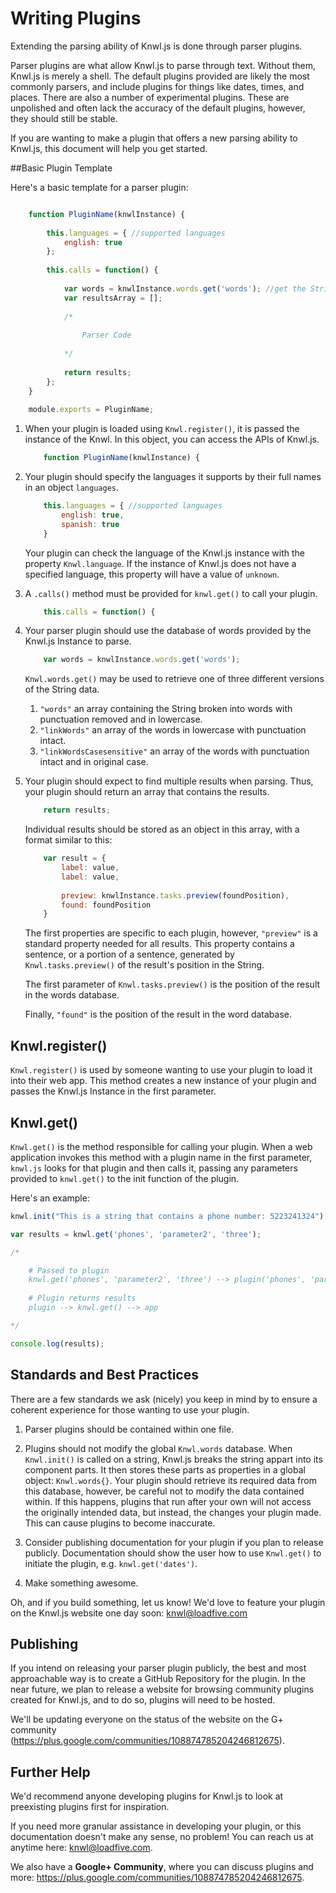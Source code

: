 # Writing Plugins

Extending the parsing ability of Knwl.js is done through parser plugins.

Parser plugins are what allow Knwl.js to parse through text. Without them, Knwl.js is merely a shell.
The default plugins provided are likely the most commonly parsers, and include plugins for things like dates, times, and places. There are
also a number of experimental plugins. These are unpolished and often lack the accuracy of the default plugins, however,
they should still be stable.

If you are wanting to make a plugin that offers a new parsing ability to Knwl.js, this document will help you get started.

##Basic Plugin Template

Here's a basic template for a parser plugin:

```javascript

	function PluginName(knwlInstance) {
		
		this.languages = { //supported languages
			english: true	
		};
		
		this.calls = function() {
			
			var words = knwlInstance.words.get('words'); //get the String as an array of words
			var resultsArray = [];
			
			/*
				
				Parser Code
			
			*/
			
		    return results;
		};
	}
	
	module.exports = PluginName;


```

1. When your plugin is loaded using ```Knwl.register()```, it is passed the instance of the Knwl. In this object, you can access the APIs of Knwl.js.

	```javascript
		function PluginName(knwlInstance) {
	```
2. Your plugin should specify the languages it supports by their full names in an object ```languages```.
	```javascript
		this.languages = { //supported languages
			english: true,
			spanish: true
		}
	```
	Your plugin can check the language of the Knwl.js instance with the property ```Knwl.language```. If the instance of Knwl.js does not have a specified language,
	this property will have a value of ```unknown```.

3. A ```.calls()``` method must be provided for ```knwl.get()``` to call your plugin.
	```javascript
		this.calls = function() {
	```
	
4. Your parser plugin should use the database of words provided by the Knwl.js Instance to parse.
	```javascript
		var words = knwlInstance.words.get('words');
	```
	```Knwl.words.get()``` may be used to retrieve one of three different versions of the String data.
	1. ```"words"``` an array containing the String broken into words with punctuation removed and in lowercase.
	2. ```"linkWords"``` an array of the words in lowercase with punctuation intact.
	3. ```"linkWordsCasesensitive"``` an array of the words with punctuation intact and in original case.
	
5. Your plugin should expect to find multiple results when parsing. Thus, your plugin should return an array that contains the results.
	```javascript
		return results;
	```
	
	Individual results should be stored as an object in this array, with a format similar to this:
	```javascript
		var result = {
			label: value,
			label: value,
			
			preview: knwlInstance.tasks.preview(foundPosition),
			found: foundPosition
		}
	```
	
	The first properties are specific to each plugin, however, ```"preview"``` is
	a standard property needed for all results. This property contains a sentence, or a portion of a sentence,
	generated by ```Knwl.tasks.preview()``` of the result's position in the String. 
	
	The first parameter of ```Knwl.tasks.preview()``` is the position of the result in the words database.
	
	Finally, ```"found"``` is the position of the result
	in the word database.

## Knwl.register()

```Knwl.register()``` is used by someone wanting to use your plugin to load it into their web app. This method creates a new instance of your plugin and passes the Knwl.js Instance in the first parameter.

## Knwl.get()
```Knwl.get()``` is the method responsible for calling your plugin. When a web application invokes this method with a plugin name in the first parameter,
```knwl.js``` looks for that plugin and then calls it, passing any parameters provided to ```knwl.get()``` to the init function of the plugin.

Here's an example:

```javascript
knwl.init("This is a string that contains a phone number: 5223241324"); //initialized on String

var results = knwl.get('phones', 'parameter2', 'three');

/*

	# Passed to plugin
	knwl.get('phones', 'parameter2', 'three') --> plugin('phones', 'parameter2', 'three')
	
	# Plugin returns results
	plugin --> knwl.get() --> app

*/

console.log(results);

```

## Standards and Best Practices

There are a few standards we ask (nicely) you keep in mind by to ensure a coherent experience for those wanting to use your plugin.

1. Parser plugins should be contained within one file.

2. Plugins should not modify the global ```Knwl.words``` database.
When ```Knwl.init()``` is called on a string, Knwl.js breaks the string appart into its component parts. It then stores
these parts as properties in a global object: ```Knwl.words{}```. Your plugin should retrieve its required data from
this database, however, be careful not to modify the data contained within. If this happens, plugins that run after your own will
not access the originally intended data, but instead, the changes your plugin made. This can cause plugins to become inaccurate.

3. Consider publishing documentation for your plugin if you plan to release publicly. Documentation should show the user how to use ```Knwl.get()``` to initiate the plugin, e.g. ```knwl.get('dates')```.

4. Make something awesome.

Oh, and if you build something, let us know! We'd love to feature your plugin on the Knwl.js website one day soon: knwl@loadfive.com

## Publishing

If you intend on releasing your parser plugin publicly, the best and most approachable way is to create a GitHub Repository for the plugin.
In the near future, we plan to release a website for browsing community plugins created for Knwl.js, and to do so, plugins will need
to be hosted.

We'll be updating everyone on the status of the website on the G+ community (https://plus.google.com/communities/108874785204246812675).

## Further Help

We'd recommend anyone developing plugins for Knwl.js to look at preexisting plugins first for inspiration.

If you need more granular assistance in developing your plugin, or this documentation doesn't make any sense, no problem! You can reach us at anytime here: knwl@loadfive.com.

We also have a **Google+ Community**, where you can discuss plugins and more: https://plus.google.com/communities/108874785204246812675.
